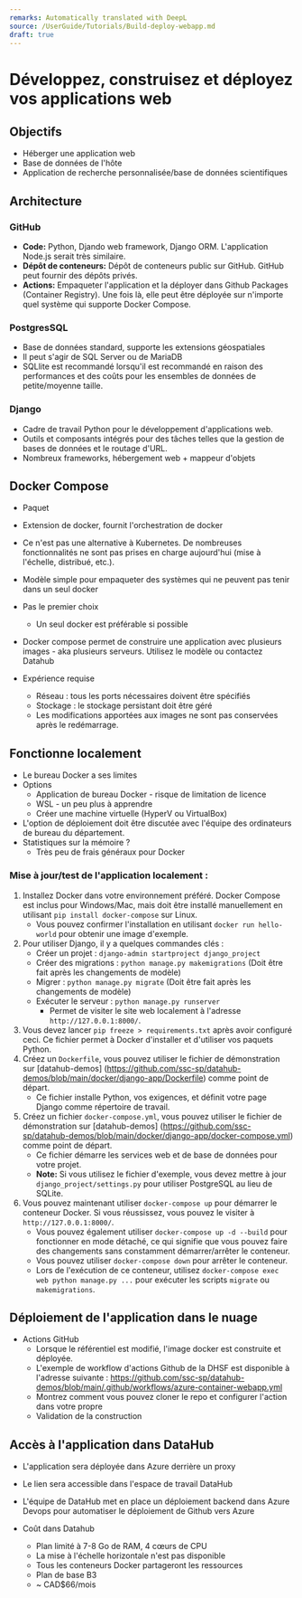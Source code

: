 ```yaml
---
remarks: Automatically translated with DeepL
source: /UserGuide/Tutorials/Build-deploy-webapp.md
draft: true
---
```


# Développez, construisez et déployez vos applications web

## Objectifs

- Héberger une application web
- Base de données de l'hôte
- Application de recherche personnalisée/base de données scientifiques

## Architecture

### GitHub
- **Code:** Python, Djando web framework, Django ORM. L'application Node.js serait très similaire.
- **Dépôt de conteneurs:** Dépôt de conteneurs public sur GitHub. GitHub peut fournir des dépôts privés.
- **Actions:** Empaqueter l'application et la déployer dans Github Packages (Container Registry). Une fois là, elle peut être déployée sur n'importe quel système qui supporte Docker Compose.

### PostgresSQL
- Base de données standard, supporte les extensions géospatiales
- Il peut s'agir de SQL Server ou de MariaDB
- SQLlite est recommandé lorsqu'il est recommandé en raison des performances et des coûts pour les ensembles de données de petite/moyenne taille.

### Django
- Cadre de travail Python pour le développement d'applications web.
- Outils et composants intégrés pour des tâches telles que la gestion de bases de données et le routage d'URL.
- Nombreux frameworks, hébergement web + mappeur d'objets

## Docker Compose

- Paquet
- Extension de docker, fournit l'orchestration de docker
- Ce n'est pas une alternative à Kubernetes. De nombreuses fonctionnalités ne sont pas prises en charge aujourd'hui (mise à l'échelle, distribué, etc.).
- Modèle simple pour empaqueter des systèmes qui ne peuvent pas tenir dans un seul docker

- Pas le premier choix
    - Un seul docker est préférable si possible
- Docker compose permet de construire une application avec plusieurs images - aka plusieurs serveurs. Utilisez le modèle ou contactez Datahub

- Expérience requise
    - Réseau : tous les ports nécessaires doivent être spécifiés
    - Stockage : le stockage persistant doit être géré
    - Les modifications apportées aux images ne sont pas conservées après le redémarrage.

## Fonctionne localement

- Le bureau Docker a ses limites
- Options
    - Application de bureau Docker - risque de limitation de licence
    - WSL - un peu plus à apprendre
    - Créer une machine virtuelle (HyperV ou VirtualBox)
- L'option de déploiement doit être discutée avec l'équipe des ordinateurs de bureau du département.
- Statistiques sur la mémoire ?
    - Très peu de frais généraux pour Docker

### Mise à jour/test de l'application localement :

1. Installez Docker dans votre environnement préféré. Docker Compose est inclus pour Windows/Mac, mais doit être installé manuellement en utilisant `pip install docker-compose` sur Linux.
    * Vous pouvez confirmer l'installation en utilisant `docker run hello-world` pour obtenir une image d'exemple.
2. Pour utiliser Django, il y a quelques commandes clés :
    * Créer un projet : `django-admin startproject django_project`
    * Créer des migrations : `python manage.py makemigrations` (Doit être fait après les changements de modèle)
    * Migrer : `python manage.py migrate` (Doit être fait après les changements de modèle)
    * Exécuter le serveur : `python manage.py runserver`
        * Permet de visiter le site web localement à l'adresse `http://127.0.0.1:8000/`.
3. Vous devez lancer `pip freeze > requirements.txt` après avoir configuré ceci. Ce fichier permet à Docker d'installer et d'utiliser vos paquets Python.
4. Créez un `Dockerfile`, vous pouvez utiliser le fichier de démonstration sur [datahub-demos] (https://github.com/ssc-sp/datahub-demos/blob/main/docker/django-app/Dockerfile) comme point de départ.
    * Ce fichier installe Python, vos exigences, et définit votre page Django comme répertoire de travail.
5. Créez un fichier `docker-compose.yml`, vous pouvez utiliser le fichier de démonstration sur [datahub-demos] (https://github.com/ssc-sp/datahub-demos/blob/main/docker/django-app/docker-compose.yml) comme point de départ.
    * Ce fichier démarre les services web et de base de données pour votre projet.
    * **Note:** Si vous utilisez le fichier d'exemple, vous devez mettre à jour `django_project/settings.py` pour utiliser PostgreSQL au lieu de SQLite.
6. Vous pouvez maintenant utiliser `docker-compose up` pour démarrer le conteneur Docker. Si vous réussissez, vous pouvez le visiter à `http://127.0.0.1:8000/`.
    * Vous pouvez également utiliser `docker-compose up -d --build` pour fonctionner en mode détaché, ce qui signifie que vous pouvez faire des changements sans constamment démarrer/arrêter le conteneur.
    * Vous pouvez utiliser `docker-compose down` pour arrêter le conteneur.
    * Lors de l'exécution de ce conteneur, utilisez `docker-compose exec web python manage.py ...` pour exécuter les scripts `migrate` ou `makemigrations`.

## Déploiement de l'application dans le nuage

- Actions GitHub
    - Lorsque le référentiel est modifié, l'image docker est construite et déployée.
    - L'exemple de workflow d'actions Github de la DHSF est disponible à l'adresse suivante : https://github.com/ssc-sp/datahub-demos/blob/main/.github/workflows/azure-container-webapp.yml
    - Montrez comment vous pouvez cloner le repo et configurer l'action dans votre propre
    - Validation de la construction

## Accès à l'application dans DataHub

- L'application sera déployée dans Azure derrière un proxy
- Le lien sera accessible dans l'espace de travail DataHub
- L'équipe de DataHub met en place un déploiement backend dans Azure Devops pour automatiser le déploiement de Github vers Azure

- Coût dans Datahub
    - Plan limité à 7-8 Go de RAM, 4 cœurs de CPU
    - La mise à l'échelle horizontale n'est pas disponible
    - Tous les conteneurs Docker partageront les ressources
    - Plan de base B3
    - ~ CAD$66/mois
